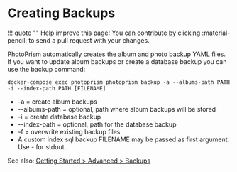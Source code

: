 # Creating Backups

!!! quote ""
    Help improve this page! You can contribute by clicking :material-pencil: to send a pull request with your changes.

PhotoPrism automatically creates the album and photo backup YAML files.
If you want to update album backups or create a database backup you can use the backup command:

`docker-compose exec photoprism photoprism backup -a --albums-path PATH -i --index-path PATH [FILENAME]`

* -a = create album backups
* --albums-path = optional, path where album backups will be stored
* -i = create database backup
* --index-path = optional, path for the database backup
* -f = overwrite existing backup files
* A custom index sql backup FILENAME may be passed as first argument. Use - for stdout.

See also: [Getting Started > Advanced > Backups](../../getting-started/advanced/backups.md)
